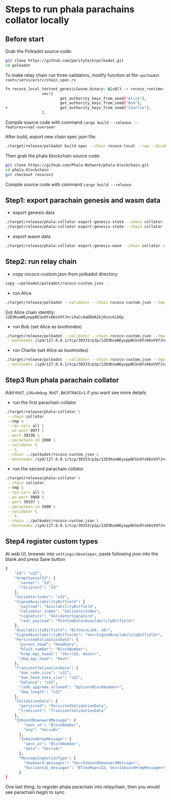 # Steps to run phala parachains collator locally

## Before start

Grab the Polkadot source code:

```bash
git clone https://github.com/paritytech/polkadot.git
cd polkadot
```

To make relay chain run three validators, modify function at file ```<polkadot root>/service/src/chain_spec.rs```

```sh
fn rococo_local_testnet_genesis(wasm_binary: &[u8]) -> rococo_runtime::GenesisCo
                vec![
                        get_authority_keys_from_seed("Alice"),
                        get_authority_keys_from_seed("Bob"),
+                       get_authority_keys_from_seed("Charlie"),
                ],
```

Compile source code with command ```cargo build --release --features=real-overseer```

After build, export new chain spec json file:

```sh
./target/release/polkadot build-spec --chain rococo-local --raw --disable-default-bootnode > rococo-custom.json
```

Then grab the phala blockchain source code:

```bash
git clone https://github.com/Phala-Network/phala-blockchain.git
cd phala-blockchain
git checkout rococov1
```

Compile source code with command ```cargo build --release```

## Step1: export parachain genesis and wasm data

 - export genesis data

```sh
./target/release/phala-collator export-genesis-state --chain collator --parachain-id 2000 > para-2000-genesis
./target/release/phala-collator export-genesis-state --chain collator --parachain-id 5000 > para-5000-genesis
```

 - export wasm data

```sh
./target/release/phala-collator export-genesis-wasm --chain collator > para-wasm
```

## Step2: run relay chain

- copy rococo-custom.json from polkadot directory

```sh
copy ~/polkadot/polkadot/rococo-custom.json .
```

- run Alice

```sh
./target/release/polkadot --validator --chain rococo-custom.json --tmp --node-key 0000000000000000000000000000000000000000000000000000000000000001 --rpc-cors all --ws-port 9944 --port 30333 --alice
```

Got Alice chain identity:
```12D3KooWEyoppNCUx8Yx66oV9fJnriXwCcXwDDUA2kj6vnc6iDEp```

 - run Bob (set Alice as bootnodes)

 ```sh
./target/release/polkadot --validator --chain rococo-custom.json --tmp --rpc-cors all --ws-port 9955 --port 30334 --bob \
  --bootnodes /ip4/127.0.0.1/tcp/30333/p2p/12D3KooWEyoppNCUx8Yx66oV9fJnriXwCcXwDDUA2kj6vnc6iDEp
```

 - run Charlie (set Alice as bootnodes)

 ```sh
./target/release/polkadot --validator --chain rococo-custom.json --tmp --rpc-cors all --ws-port 9966 --port 30335 --charlie \
  --bootnodes /ip4/127.0.0.1/tcp/30333/p2p/12D3KooWEyoppNCUx8Yx66oV9fJnriXwCcXwDDUA2kj6vnc6iDEp
```

## Step3 Run phala parachain collator

Add ```RUST_LOG=debug RUST_BACKTRACE=1``` if you want see more details

 - run the first parachain collator

 ```sh
./target/release/phala-collator \
  --chain collator
  --tmp \
  --rpc-cors all \
  --ws-port 9977 \
  --port 30336 \
  --parachain-id 2000 \
  --validator \
  -- \
  --chain ../polkadot/rococo-custom.json \
  --bootnodes /ip4/127.0.0.1/tcp/30333/p2p/12D3KooWEyoppNCUx8Yx66oV9fJnriXwCcXwDDUA2kj6vnc6iDEp
```

 - run the second parachain collator

 ```sh
./target/release/phala-collator \
  --chain collator
  --tmp \
  --rpc-cors all \
  --ws-port 9988 \
  --port 30337 \
  --parachain-id 5000 \
  --validator \
  -- \
  --chain ../polkadot/rococo-custom.json \
  --bootnodes /ip4/127.0.0.1/tcp/30333/p2p/12D3KooWEyoppNCUx8Yx66oV9fJnriXwCcXwDDUA2kj6vnc6iDEp
```

## Step4 register custom types

At web UI, browser into ```settings/developer```, paste following json into the blank and press Save button

```sh
{
    "Id": "u32",
    "HrmpChannelId": {
      "sender": "Id",
      "recipient": "Id"
    },
    "ValidatorIndex": "u32",
    "SignedAvailabilityBitfield": {
      "payload": "AvailabilityBitfield",
      "validator_index": "ValidatorIndex",
      "signature": "ValidatorSignature",
      "real_payload": "PhantomData<AvailabilityBitfield>"
    },
    "AvailabilityBitfield": "BitVec<Lsb0, u8>",
    "SignedAvailabilityBitfields": "Vec<SignedAvailabilityBitfield>",
    "PersistedValidationData": {
      "parent_head": "HeadData",
      "block_number": "BlockNumber",
      "hrmp_mqc_heads": "Vec<(Id, Hash)>",
      "dmq_mqc_head": "Hash"
    },
    "TransientValidationData": {
      "max_code_size": "u32",
      "max_head_data_size": "u32",
      "balance": "u32",
      "code_upgrade_allowed": "Option<BlockNumber>",
      "dmq_length": "u32"
    },
    "ValidationData": {
      "persisted": "PersistedValidationData",
      "transient": "TransientValidationData"
    },
    "InboundDownwardMessage": {
        "sent_at": "BlockNumber",
        "msg": "Vec<u8>"
      },
      "InboundHrmpMessage": {
        "sent_at": "BlockNumber",
        "data": "Vec<u8>"
      },
      "MessageIngestionType": {
        "downward_messages": "Vec<InboundDownwardMessage>",
        "horizontal_messages": "BTreeMap<u32, Vec<InboundHrmpMessage>>"
      }
}
```
One last thing, to register phala parachain into relaychain, then you would see parachain begin to sync
